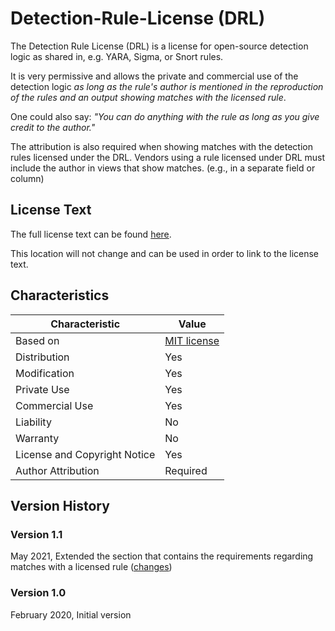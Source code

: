 # Detection-Rule-License (DRL)

The Detection Rule License (DRL) is a license for open-source detection logic as shared in, e.g. YARA, Sigma, or Snort rules.

It is very permissive and allows the private and commercial use of the detection logic *as long as the rule's author is mentioned in the reproduction of the rules and an output showing matches with the licensed rule*.

One could also say: *"You can do anything with the rule as long as you give credit to the author."*

The attribution is also required when showing matches with the detection rules licensed under the DRL. Vendors using a rule licensed under DRL must include the author in views that show matches. (e.g., in a separate field or column)

## License Text

The full license text can be found [here](./LICENSE.Detection.Rules.md).

This location will not change and can be used in order to link to the license text.

## Characteristics

| Characteristic               | Value       |
|------------------------------|-------------|
| Based on                     | [MIT license](https://opensource.org/licenses/MIT) |
| Distribution                 | Yes         |
| Modification                 | Yes         |
| Private Use                  | Yes         |
| Commercial Use               | Yes         |
| Liability                    | No          |
| Warranty                     | No          |
| License and Copyright Notice | Yes         |
| Author Attribution           | Required    |

## Version History

### Version 1.1

May 2021, Extended the section that contains the requirements regarding matches with a licensed rule ([changes](https://github.com/SigmaHQ/sigma/commit/528be5977cb686e9444b19db126449d7bb4dd12f))

### Version 1.0

February 2020, Initial version
